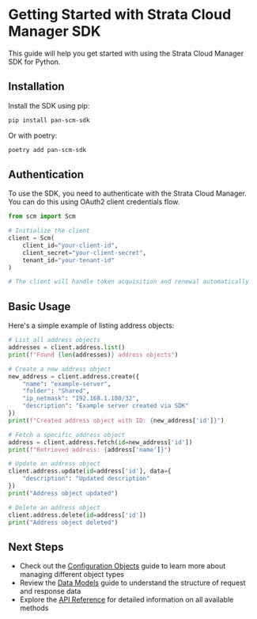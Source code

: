 # Getting Started with Strata Cloud Manager SDK

This guide will help you get started with using the Strata Cloud Manager SDK for Python.

## Installation

Install the SDK using pip:

```bash
pip install pan-scm-sdk
```

Or with poetry:

```bash
poetry add pan-scm-sdk
```

## Authentication

To use the SDK, you need to authenticate with the Strata Cloud Manager. You can do this using OAuth2 client credentials flow.

```python
from scm import Scm

# Initialize the client
client = Scm(
    client_id="your-client-id",
    client_secret="your-client-secret",
    tenant_id="your-tenant-id"
)

# The client will handle token acquisition and renewal automatically
```

## Basic Usage

Here's a simple example of listing address objects:

```python
# List all address objects
addresses = client.address.list()
print(f"Found {len(addresses)} address objects")

# Create a new address object
new_address = client.address.create({
    "name": "example-server",
    "folder": "Shared",
    "ip_netmask": "192.168.1.100/32",
    "description": "Example server created via SDK"
})
print(f"Created address object with ID: {new_address['id']}")

# Fetch a specific address object
address = client.address.fetch(id=new_address['id'])
print(f"Retrieved address: {address['name']}")

# Update an address object
client.address.update(id=address['id'], data={
    "description": "Updated description"
})
print("Address object updated")

# Delete an address object
client.address.delete(id=address['id'])
print("Address object deleted")
```

## Next Steps

- Check out the [Configuration Objects](configuration-objects.md) guide to learn more about managing different object types
- Review the [Data Models](data-models.md) guide to understand the structure of request and response data
- Explore the [API Reference](../sdk/index.md) for detailed information on all available methods
